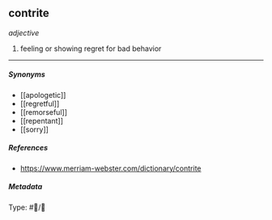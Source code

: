 ## contrite # 

_adjective_

1. feeling or showing regret for bad behavior

___

##### Synonyms

-   [[apologetic]]
-   [[regretful]]
-   [[remorseful]]
-   [[repentant]]
-   [[sorry]]

##### References 

- https://www.merriam-webster.com/dictionary/contrite

##### Metadata

Type: #💬/👥 